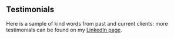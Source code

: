 ## Testimonials

Here is a sample of kind words from past and current clients: more testimonials can be found on my [LinkedIn page](https://www.linkedin.com/in/fiznool/).
